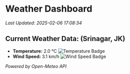 
# Weather Dashboard

_Last Updated: 2025-02-06 17:08:34_

## Current Weather Data: (Srinagar, JK)
- **Temperature:** 2.0 °C ![Temperature Badge](https://img.shields.io/badge/Temperature-Low%20Temp-blue)
- **Wind Speed:** 3.1 km/h ![Wind Speed Badge](https://img.shields.io/badge/Wind%20Speed-Light%20Wind-blue)

*Powered by Open-Meteo API*
